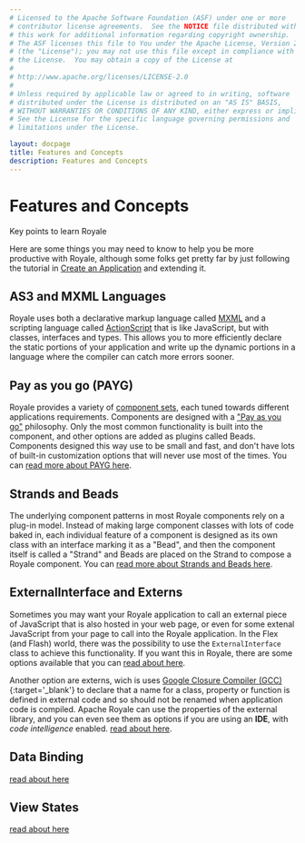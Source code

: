 ```yaml
---
# Licensed to the Apache Software Foundation (ASF) under one or more
# contributor license agreements.  See the NOTICE file distributed with
# this work for additional information regarding copyright ownership.
# The ASF licenses this file to You under the Apache License, Version 2.0
# (the "License"); you may not use this file except in compliance with
# the License.  You may obtain a copy of the License at
# 
# http://www.apache.org/licenses/LICENSE-2.0
# 
# Unless required by applicable law or agreed to in writing, software
# distributed under the License is distributed on an "AS IS" BASIS,
# WITHOUT WARRANTIES OR CONDITIONS OF ANY KIND, either express or implied.
# See the License for the specific language governing permissions and
# limitations under the License.

layout: docpage
title: Features and Concepts
description: Features and Concepts
---
```


# Features and Concepts

Key points to learn Royale

Here are some things you may need to know to help you be more productive with Royale, although some folks get pretty far by just following the tutorial in [Create an Application](create-an-Application.html) and extending it.

## AS3 and MXML Languages

Royale uses both a declarative markup language called [MXML](features/mxml.html) and a scripting language called [ActionScript](features/as3.html) that is like JavaScript, but with classes, interfaces and types.  This allows you to more efficiently declare the static portions of your application and write up the dynamic portions in a language where the compiler can catch more errors sooner.

## Pay as you go (PAYG)

Royale provides a variety of [component sets](./user-interface/components.html), each tuned towards different applications requirements. Components are designed with a ["Pay as you go"](features/payg.html) philosophy. Only the most common functionality is built into the component, and other options are added as plugins called Beads. Components designed this way use to be small and fast, and don't have lots of built-in customization options that will never use most of the times. You can [read more about PAYG here](features/payg.html).

## Strands and Beads

The underlying component patterns in most Royale components rely on a plug-in model.  Instead of making large component classes with lots of code baked in, each individual feature of a component is designed as its own class with an interface marking it as a "Bead", and then the component itself is called a "Strand" and Beads are placed on the Strand to compose a Royale component.  You can [read more about Strands and Beads here](features/strands-and-beads.html).

## ExternalInterface and Externs

Sometimes you may want your Royale application to call an external piece of JavaScript that is also hosted in your web page, or even for some extenal JavaScript from your page to call into the Royale application. In the Flex (and Flash) world, there was the possibility to use the `ExternalInterface` class to achieve this functionality. If you want this in Royale, there are some options available that you can [read about here](features/external-interface.html).

Another option are externs, wich is uses [Google Closure Compiler (GCC)](https://developers.google.com/closure/compiler/){:target='_blank'} to declare that a name for a class, property or function is defined in external code and so should not be renamed when application code is compiled. Apache Royale can use the properties of the external library, and you can even see them as options if you are using an __IDE__, with _code intelligence_ enabled. [read about here](features/externs.html).

## Data Binding

[read about here](features/data-binding.html)

## View States

[read about here](features/view-states.html)